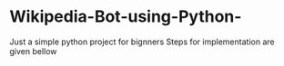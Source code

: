 # Wikipedia-Bot-using-Python-
Just a simple python project for bignners 
Steps for implementation are given bellow 
